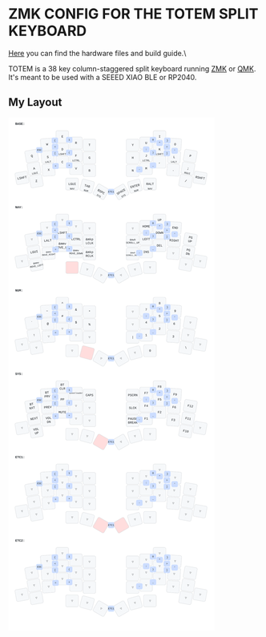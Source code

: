 # ZMK CONFIG FOR THE TOTEM SPLIT KEYBOARD

[Here](https://github.com/GEIGEIGEIST/totem) you can find the hardware files and build guide.\

TOTEM is a 38 key column-staggered split keyboard running [ZMK](https://zmk.dev/) or [QMK](https://docs.qmk.fm/). It's meant to be used with a SEEED XIAO BLE or RP2040.

## My Layout
![TOTEM layout](/keymap-drawer/totem.svg)